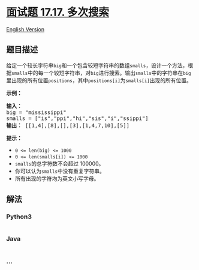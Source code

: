 # [面试题 17.17. 多次搜索](https://leetcode-cn.com/problems/multi-search-lcci)

[English Version](/lcci/17.17.Multi%20Search/README_EN.md)

## 题目描述

<!-- 这里写题目描述 -->
<p>给定一个较长字符串<code>big</code>和一个包含较短字符串的数组<code>smalls</code>，设计一个方法，根据<code>smalls</code>中的每一个较短字符串，对<code>big</code>进行搜索。输出<code>smalls</code>中的字符串在<code>big</code>里出现的所有位置<code>positions</code>，其中<code>positions[i]</code>为<code>smalls[i]</code>出现的所有位置。</p>

<p><strong>示例：</strong></p>

<pre><strong>输入：</strong>
big = &quot;mississippi&quot;
smalls = [&quot;is&quot;,&quot;ppi&quot;,&quot;hi&quot;,&quot;sis&quot;,&quot;i&quot;,&quot;ssippi&quot;]
<strong>输出：</strong> [[1,4],[8],[],[3],[1,4,7,10],[5]]
</pre>

<p><strong>提示：</strong></p>

<ul>
	<li><code>0 &lt;= len(big) &lt;= 1000</code></li>
	<li><code>0 &lt;= len(smalls[i]) &lt;= 1000</code></li>
	<li><code>smalls</code>的总字符数不会超过 100000。</li>
	<li>你可以认为<code>smalls</code>中没有重复字符串。</li>
	<li>所有出现的字符均为英文小写字母。</li>
</ul>

## 解法

<!-- 这里可写通用的实现逻辑 -->

<!-- tabs:start -->

### **Python3**

<!-- 这里可写当前语言的特殊实现逻辑 -->

```python

```

### **Java**

<!-- 这里可写当前语言的特殊实现逻辑 -->

```java

```

### **...**

```

```

<!-- tabs:end -->
